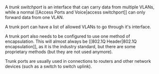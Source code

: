 A *trunk switchport* is an interface that can carry data from multiple VLANs, while a normal [[Access Ports and Voice|access switchport]] can only forward data from one VLAN.

A trunk port can have a list of allowed VLANs to go through it's interface.

A trunk port also needs to be configured to use one method of encapsulation. This will almost always be [[802.1Q Header|802.1Q encapsulation]], as it is the industry standard, but there are some proprietary methods (but they are not used anymore).

Trunk ports are usually used in connections to routers and other network devices (such as a switch to switch uplink).